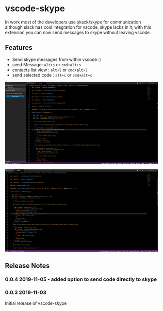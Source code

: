 # vscode-skype

In work most of the developers use skack/skype for communication although slack has cool integration for vscode, skype lacks in it, 
with this extension you can now send messages to skype without leaving vscode.

## Features

* Send skype messages from within vscode :)
* send Message: `alt+s` or `cmd+alt+s`
* contacts list view : `alt+l` or `cmd+alt+l`
* send selected code : `alt+c` or `cmd+alt+c`

![status bar](media/demo.gif)

![status bar](media/demo2.gif)

## Release Notes
### 0.0.4 2019-11-05 - added option to send code directly to skype
### 0.0.3 2019-11-03

Initial release of vscode-skype
